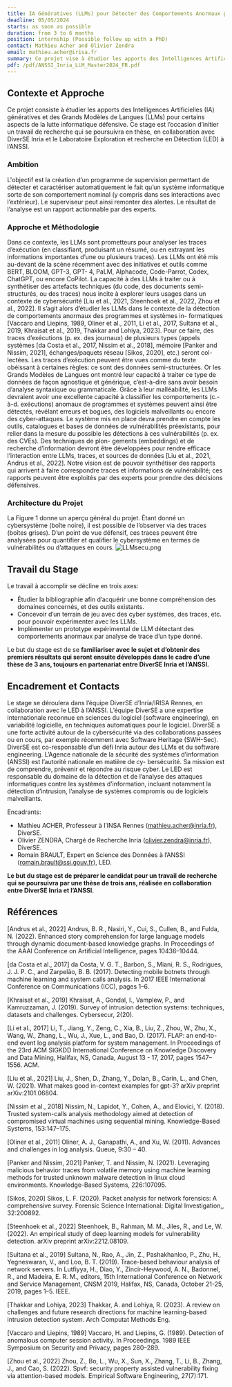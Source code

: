 ```yaml
---
title: IA Génératives (LLMs) pour Détecter des Comportements Anormaux par Analyse de Traces d'Exécution
deadline: 05/05/2024
starts: as soon as possible
duration: from 3 to 6 months
position: internship (Possible follow up with a PhD)
contact: Mathieu Acher and Olivier Zendra
email: mathieu.acher@irisa.fr
summary: Ce projet vise à étudier les apports des Intelligences Artificielles (IA) génératives et des Grands Modèles de Langues (LLMs) pour certains aspects de la lutte informatique défensive
pdf: /pdf/ANSSI_Inria_LLM_Master2024_FR.pdf
---
```


## Contexte et Approche

Ce projet consiste à étudier les apports des Intelligences Artificielles (IA) génératives et des Grands Modèles de
Langues (LLMs) pour certains aspects de la lutte informatique défensive. Ce stage est l’occasion d’initier un travail de
recherche qui se poursuivra en thèse, en collaboration avec DiverSE Inria et le Laboratoire Exploration et recherche
en Détection (LED) à l’ANSSI.

### Ambition 

L'objectif est la création d’un programme de supervision permettant de détecter et caractériser automatiquement le fait qu’un système informatique sorte de son comportement nominal (y compris dans ses interactions avec
l’extérieur). Le superviseur peut ainsi remonter des alertes. Le résultat de l’analyse est un rapport actionnable par des experts.

### Approche et Méthodologie

Dans ce contexte, les LLMs sont prometteurs pour analyser les traces d’exécution (en
classifiant, produisant un résumé, ou en extrayant les informations importantes d’une ou plusieurs traces). Les LLMs
ont été mis au-devant de la scène récemment avec des initiatives et outils comme BERT, BLOOM, GPT-3, GPT-
4, PaLM, Alphacode, Code-Parrot, Codex, ChatGPT, ou encore CoPilot. La capacité à des LLMs à traiter ou à
synthétiser des artefacts techniques (du code, des documents semi-structurés, ou des traces) nous incite à explorer leurs
usages dans un contexte de cybersécurité [Liu et al., 2021, Steenhoek et al., 2022, Zhou et al., 2022]. Il s’agit alors
d’étudier les LLMs dans le contexte de la détection de comportements anormaux des programmes et systèmes in-
formatiques [Vaccaro and Liepins, 1989, Oliner et al., 2011, Li et al., 2017, Sultana et al., 2019, Khraisat et al., 2019,
Thakkar and Lohiya, 2023].
Pour ce faire, des traces d’exécutions (p. ex. des journaux) de plusieurs types (appels systèmes [da Costa et al., 2017,
Nissim et al., 2018], mémoire [Panker and Nissim, 2021], échanges/paquets réseau [Sikos, 2020], etc.) seront col-
lectées. Les traces d’exécution peuvent être vues comme du texte obéissant à certaines règles: ce sont des données
semi-structurées.
Or les Grands Modèles de Langues ont montré leur capacité à traiter ce type de données de façon agnostique et
générique, c’est-à-dire sans avoir besoin d’analyse syntaxique ou grammaticale. Grâce à leur malléabilité, les LLMs
devraient avoir une excellente capacité à classifier les comportements (c.-à-d. exécutions) anomaux de programmes et
systèmes peuvent ainsi être détectés, révélant erreurs et bogues, des logiciels malveillants ou encore des cyber-attaques.
Le système mis en place devra prendre en compte les outils, catalogues et bases de données de vulnérabilités préexistants,
pour relier dans la mesure du possible les détections à ces vulnérabilités (p. ex. des CVEs). Des techniques de plon-
gements (embeddings) et de recherche d’information devront être développées pour rendre efficace l’interaction entre
LLMs, traces, et sources de données [Liu et al., 2021, Andrus et al., 2022]. Notre vision est de pouvoir synthétiser des
rapports qui arrivent à faire correspondre traces et informations de vulnérabilité; ces rapports peuvent être exploités
par des experts pour prendre des décisions défensives.

### Architecture du Projet

La Figure 1 donne un aperçu général du projet. Étant donné un cybersystème (boı̂te noire), il est possible de l’observer via des traces (boı̂tes grises). D’un point de vue défensif, ces traces peuvent être analysées pour quantifier et qualifier le cybersystème en termes de vulnérabilités ou d’attaques en cours.
![LLMsecu.png](/positions/LLMsecu.png)

## Travail du Stage

Le travail à accomplir se décline en trois axes:
 * Étudier la bibliographie afin d’acquérir une bonne compréhension des domaines concernés, et des outils existants.
 * Concevoir d’un terrain de jeu avec des cyber systèmes, des traces, etc. pour pouvoir expérimenter avec les LLMs.
 * Implémenter un prototype expérimental de LLM détectant des comportements anormaux par analyse de trace d’un type donné.

Le but du stage est de se **familiariser avec le sujet et d’obtenir des premiers résultats qui seront ensuite développés
dans le cadre d’une thèse de 3 ans, toujours en partenariat entre DiverSE Inria et l’ANSSI.**


## Encadrement et Contacts

Le stage se déroulera dans l’équipe DiverSE d’Inria/IRISA Rennes, en collaboration avec le LED à l’ANSSI.
L’équipe DiverSE a une expertise internationale reconnue en sciences du logiciel (software engineering), en variabilité
logicielle, en techniques automatiques pour le logiciel. DiverSE a une forte activité autour de la cybersécurité via
des collaborations passées ou en cours, par exemple récemment avec Software Heritage (SWH-Sec). DiverSE est
co-responsable d’un défi Inria autour des LLMs et du software engineering.
L’Agence nationale de la sécurité des systèmes d’information (ANSSI) est l’autorité nationale en matière de cy-
bersécurité. Sa mission est de comprendre, prévenir et répondre au risque cyber. Le LED est responsable du domaine
de la détection et de l’analyse des attaques informatiques contre les systèmes d’information, incluant notamment la
détection d’intrusion, l’analyse de systèmes compromis ou de logiciels malveillants.


Encadrants:
 * Mathieu ACHER, Professeur à l’INSA Rennes (mathieu.acher@inria.fr), DiverSE.
 * Olivier ZENDRA, Chargé de Recherche Inria (olivier.zendra@inria.fr), DiverSE.
 * Romain BRAULT, Expert en Science des Données à l’ANSSI (romain.brault@ssi.gouv.fr), LED.

**Le but du stage est de préparer le candidat pour un travail de recherche qui se poursuivra par une thèse de trois ans, réalisée en collaboration entre DiverSE Inria et l’ANSSI.**



## Références
[Andrus et al., 2022] Andrus, B. R., Nasiri, Y., Cui, S., Cullen, B., and Fulda, N. (2022). Enhanced story comprehension for large language models through dynamic document-based knowledge graphs. In Proceedings of the AAAI Conference on Artificial Intelligence, pages 10436–10444.

[da Costa et al., 2017] da Costa, V. G. T., Barbon, S., Miani, R. S., Rodrigues, J. J. P. C., and Zarpelão, B. B. (2017). Detecting mobile botnets through machine learning and system calls analysis. In 2017 IEEE International Conference on Communications (ICC), pages 1–6.

[Khraisat et al., 2019] Khraisat, A., Gondal, I., Vamplew, P., and Kamruzzaman, J. (2019). Survey of intrusion detection systems: techniques, datasets and challenges. Cybersecur, 2(20).

[Li et al., 2017] Li, T., Jiang, Y., Zeng, C., Xia, B., Liu, Z., Zhou, W., Zhu, X., Wang, W., Zhang, L., Wu, J., Xue, L., and Bao, D. (2017). FLAP: an end-to-end event log analysis platform for system management. In Proceedings of the 23rd ACM SIGKDD International Conference on Knowledge Discovery and Data Mining, Halifax, NS, Canada, August 13 - 17, 2017, pages 1547–1556. ACM.

[Liu et al., 2021] Liu, J., Shen, D., Zhang, Y., Dolan, B., Carin, L., and Chen, W. (2021). What makes good in-context examples for gpt-3? arXiv preprint arXiv:2101.06804.

[Nissim et al., 2018] Nissim, N., Lapidot, Y., Cohen, A., and Elovici, Y. (2018). Trusted system-calls analysis methodology aimed at detection of compromised virtual machines using sequential mining. Knowledge-Based Systems, 153:147–175.

[Oliner et al., 2011] Oliner, A. J., Ganapathi, A., and Xu, W. (2011). Advances and challenges in log analysis. Queue, 9:30 – 40.

[Panker and Nissim, 2021] Panker, T. and Nissim, N. (2021). Leveraging malicious behavior traces from volatile memory using machine learning methods for trusted unknown malware detection in linux cloud environments. Knowledge-Based Systems, 226:107095.

[Sikos, 2020] Sikos, L. F. (2020). Packet analysis for network forensics: A comprehensive survey. Forensic Science International: Digital Investigation,, 32:200892.

[Steenhoek et al., 2022] Steenhoek, B., Rahman, M. M., Jiles, R., and Le, W. (2022). An empirical study of deep learning models for vulnerability detection. arXiv preprint arXiv:2212.08109.

[Sultana et al., 2019] Sultana, N., Rao, A., Jin, Z., Pashakhanloo, P., Zhu, H., Yegneswaran, V., and Loo, B. T. (2019). Trace-based behaviour analysis of network servers. In Lutfiyya, H., Diao, Y., Zincir-Heywood, A. N., Badonnel, R., and Madeira, E. R. M., editors, 15th International Conference on Network and Service Management, CNSM 2019, Halifax, NS, Canada, October 21-25, 2019, pages 1–5. IEEE.

[Thakkar and Lohiya, 2023] Thakkar, A. and Lohiya, R. (2023). A review on challenges and future research directions for machine learning-based intrusion detection system. Arch Computat Methods Eng.

[Vaccaro and Liepins, 1989] Vaccaro, H. and Liepins, G. (1989). Detection of anomalous computer session activity. In Proceedings. 1989 IEEE Symposium on Security and Privacy, pages 280–289.

[Zhou et al., 2022] Zhou, Z., Bo, L., Wu, X., Sun, X., Zhang, T., Li, B., Zhang, J., and Cao, S. (2022). Spvf: security property assisted vulnerability fixing via attention-based models. Empirical Software Engineering, 27(7):171.
